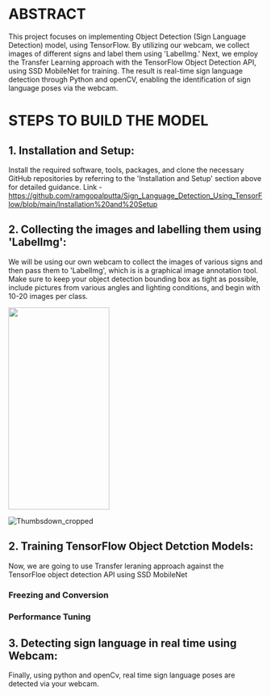 # ABSTRACT
This project focuses on implementing Object Detection (Sign Language Detection) model, using TensorFlow. By utilizing our webcam, we collect images of different signs and label them using 'LabelImg.' Next, we employ the Transfer Learning approach with the TensorFlow Object Detection API, using SSD MobileNet for training. The result is real-time sign language detection through Python and openCV, enabling the identification of sign language poses via the webcam. 

# STEPS TO BUILD THE MODEL

## 1. Installation and Setup:
Install the required software, tools, packages, and clone the necessary GitHub repositories by referring to the 'Installation and Setup' section above for detailed guidance.
Link - https://github.com/ramgopalputta/Sign_Language_Detection_Using_TensorFlow/blob/main/Installation%20and%20Setup

## 2. Collecting the images and labelling them using 'LabelImg':
We will be using our own webcam to collect the images of various signs and then pass them to 'LabelImg', which is is a graphical image annotation tool.
Make sure to keep your object detection bounding box as tight as possible, include pictures from various angles and lighting conditions, and begin with 10-20 images per class.

<img src="![Victory_cropped](https://github.com/ramgopalputta/Object_Detection_Using_TensorFlow/assets/114395443/45c73931-76e2-4f59-879a-5c8b52013cfb)" width="200" height="400" />


![Thumbsdown_cropped](https://github.com/ramgopalputta/Object_Detection_Using_TensorFlow/assets/114395443/6f8bc2db-ab96-4e3a-91cc-6106bba39119)



## 2.  Training TensorFlow Object Detction Models:
Now, we are going to use Transfer leraning approach against the TensorFloe object detection API using SSD MobileNet

### Freezing and Conversion

### Performance Tuning

## 3. Detecting sign language in real time using Webcam:
Finally, using python and openCv, real time sign language poses are detected via your webcam. 





